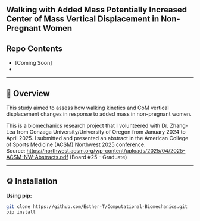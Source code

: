 Walking with Added Mass Potentially Increased Center of Mass Vertical Displacement in Non-Pregnant Women
---

## Repo Contents

- [Coming Soon]
- 
---

## 🧠 Overview

This study aimed to assess how walking kinetics and CoM vertical displacement changes in response to added mass in non-pregnant women.

This is a biomechanics research project that I volunteered with Dr. Zhang-Lea from Gonzaga University/University of Oregon from January 2024 to April 2025. I submitted and presented an abstract in the American College of Sports Medicine (ACSM) Northwest 2025 conference.  
Source: https://northwest.acsm.org/wp-content/uploads/2025/04/2025-ACSM-NW-Abstracts.pdf (Board #25 - Graduate)

---

## ⚙️ Installation

**Using pip:**

```bash
git clone https://github.com/Esther-T/Computational-Biomechanics.git
pip install 
